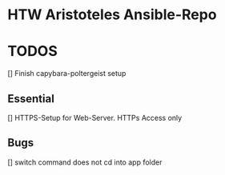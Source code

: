 # HTW Aristoteles Ansible-Repo

# TODOS
[] Finish capybara-poltergeist setup

## Essential
[] HTTPS-Setup for Web-Server. HTTPs Access only

## Bugs
[] switch command does not cd into app folder
